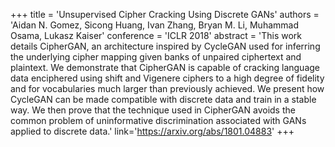 +++
    title = 'Unsupervised Cipher Cracking Using Discrete GANs'
    authors = 'Aidan N. Gomez, Sicong Huang, Ivan Zhang, Bryan M. Li, Muhammad Osama, Lukasz Kaiser'
    conference = 'ICLR 2018'
    abstract = 'This work details CipherGAN, an architecture inspired by CycleGAN used for inferring the underlying cipher mapping given banks of unpaired ciphertext and plaintext. We demonstrate that CipherGAN is capable of cracking language data enciphered using shift and Vigenere ciphers to a high degree of fidelity and for vocabularies much larger than previously achieved. We present how CycleGAN can be made compatible with discrete data and train in a stable way. We then prove that the technique used in CipherGAN avoids the common problem of uninformative discrimination associated with GANs applied to discrete data.'
    link='https://arxiv.org/abs/1801.04883'
+++
